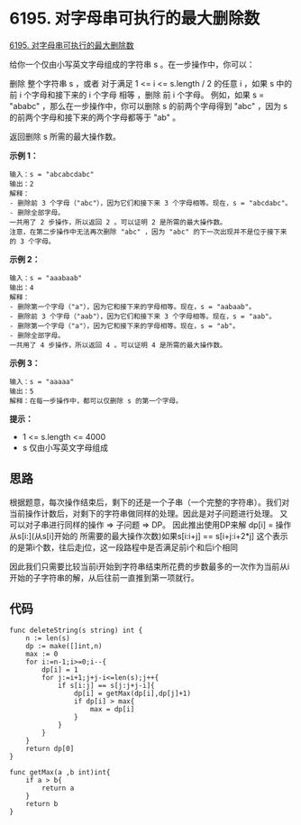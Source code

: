 # 6195. 对字母串可执行的最大删除数
[6195. 对字母串可执行的最大删除数](https://leetcode.cn/problems/maximum-deletions-on-a-string/)


给你一个仅由小写英文字母组成的字符串 s 。在一步操作中，你可以：

删除 整个字符串 s ，或者
对于满足 1 <= i <= s.length / 2 的任意 i ，如果 s 中的 前 i 个字母和接下来的 i 个字母 相等 ，删除 前 i 个字母。
例如，如果 s = "ababc" ，那么在一步操作中，你可以删除 s 的前两个字母得到 "abc" ，因为 s 的前两个字母和接下来的两个字母都等于 "ab" 。

返回删除 s 所需的最大操作数。


**示例 1：**
```
输入：s = "abcabcdabc"
输出：2
解释：
- 删除前 3 个字母（"abc"），因为它们和接下来 3 个字母相等。现在，s = "abcdabc"。
- 删除全部字母。
一共用了 2 步操作，所以返回 2 。可以证明 2 是所需的最大操作数。
注意，在第二步操作中无法再次删除 "abc" ，因为 "abc" 的下一次出现并不是位于接下来的 3 个字母。
```

**示例 2：**
```
输入：s = "aaabaab"
输出：4
解释：
- 删除第一个字母（"a"），因为它和接下来的字母相等。现在，s = "aabaab"。
- 删除前 3 个字母（"aab"），因为它们和接下来 3 个字母相等。现在，s = "aab"。 
- 删除第一个字母（"a"），因为它和接下来的字母相等。现在，s = "ab"。
- 删除全部字母。
一共用了 4 步操作，所以返回 4 。可以证明 4 是所需的最大操作数。
```

**示例 3：**
```
输入：s = "aaaaa"
输出：5
解释：在每一步操作中，都可以仅删除 s 的第一个字母。
```

**提示：**
+ 1 <= s.length <= 4000
+ s 仅由小写英文字母组成

## 思路
根据题意，每次操作结束后，剩下的还是一个子串（一个完整的字符串）。我们对当前操作计数后，对剩下的字符串做同样的处理。因此是对子问题进行处理。
又可以对子串进行同样的操作 => 子问题 => DP。 因此推出使用DP来解
dp[i] = 操作从s[i:](从s[i]开始的 所需要的最大操作次数)如果s[i:i+j] == s[i+j:i+2*j] 这个表示的是第i个数，往后走j位，这一段路程中是否满足前i个和后i个相同

因此我们只需要比较当前i开始到字符串结束所花费的步数最多的一次作为当前从i开始的子字符串的解，从后往前一直推到第一项就行。

## 代码
```golang
func deleteString(s string) int {
    n := len(s)
    dp := make([]int,n)
    max := 0
    for i:=n-1;i>=0;i--{
        dp[i] = 1
        for j:=i+1;j+j-i<=len(s);j++{
            if s[i:j] == s[j:j+j-i]{
                dp[i] = getMax(dp[i],dp[j]+1)
                if dp[i] > max{
                    max = dp[i]
                }
            }
        }
    }
    return dp[0]
}

func getMax(a ,b int)int{
    if a > b{
        return a
    }
    return b
}

```
